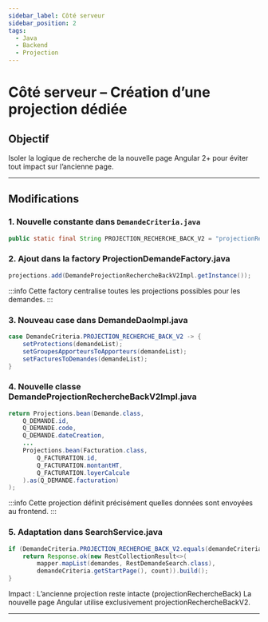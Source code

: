 ```yaml
---
sidebar_label: Côté serveur
sidebar_position: 2
tags:
  - Java
  - Backend
  - Projection
---
```


# Côté serveur – Création d’une projection dédiée

## Objectif
Isoler la logique de recherche de la nouvelle page Angular 2+ pour éviter tout impact sur l’ancienne page.

---

## Modifications

### 1. Nouvelle constante dans `DemandeCriteria.java`
```java
public static final String PROJECTION_RECHERCHE_BACK_V2 = "projectionRechercheBackV2";
```

### 2. Ajout dans la factory ProjectionDemandeFactory.java

```java
projections.add(DemandeProjectionRechercheBackV2Impl.getInstance());
```
:::info
Cette factory centralise toutes les projections possibles pour les demandes.
:::

### 3. Nouveau case dans DemandeDaoImpl.java
```java
case DemandeCriteria.PROJECTION_RECHERCHE_BACK_V2 -> {
    setProtections(demandeList);
    setGroupesApporteursToApporteurs(demandeList);
    setFacturesToDemandes(demandeList);
}
```
### 4. Nouvelle classe DemandeProjectionRechercheBackV2Impl.java

```java
return Projections.bean(Demande.class,
    Q_DEMANDE.id,
    Q_DEMANDE.code,
    Q_DEMANDE.dateCreation,
    ...
    Projections.bean(Facturation.class,
        Q_FACTURATION.id,
        Q_FACTURATION.montantHT,
        Q_FACTURATION.loyerCalcule
    ).as(Q_DEMANDE.facturation)
);
```
:::info
Cette projection définit précisément quelles données sont envoyées au frontend.
:::

### 5. Adaptation dans SearchService.java
```java
if (DemandeCriteria.PROJECTION_RECHERCHE_BACK_V2.equals(demandeCriteria.getCurrentProjection())) {
    return Response.ok(new RestCollectionResult<>(
        mapper.mapList(demandes, RestDemandeSearch.class),
        demandeCriteria.getStartPage(), count)).build();
}
```
Impact :
L’ancienne projection reste intacte (projectionRechercheBack)
La nouvelle page Angular utilise exclusivement projectionRechercheBackV2.

---
